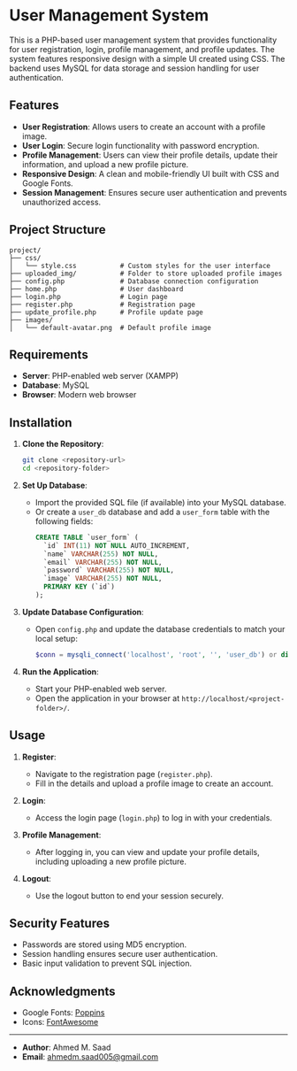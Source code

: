 # User Management System

This is a PHP-based user management system that provides functionality for user registration, login, profile management, and profile updates. The system features responsive design with a simple UI created using CSS. The backend uses MySQL for data storage and session handling for user authentication.

## Features

- **User Registration**: Allows users to create an account with a profile image.
- **User Login**: Secure login functionality with password encryption.
- **Profile Management**: Users can view their profile details, update their information, and upload a new profile picture.
- **Responsive Design**: A clean and mobile-friendly UI built with CSS and Google Fonts.
- **Session Management**: Ensures secure user authentication and prevents unauthorized access.

## Project Structure

```plaintext
project/
├── css/
│   └── style.css           # Custom styles for the user interface
├── uploaded_img/           # Folder to store uploaded profile images
├── config.php              # Database connection configuration
├── home.php                # User dashboard
├── login.php               # Login page
├── register.php            # Registration page
├── update_profile.php      # Profile update page
├── images/
│   └── default-avatar.png  # Default profile image
```

## Requirements

- **Server**: PHP-enabled web server (XAMPP)
- **Database**: MySQL
- **Browser**: Modern web browser

## Installation

1. **Clone the Repository**:
   ```bash
   git clone <repository-url>
   cd <repository-folder>
   ```

2. **Set Up Database**:
   - Import the provided SQL file (if available) into your MySQL database.
   - Or create a `user_db` database and add a `user_form` table with the following fields:
     ```sql
     CREATE TABLE `user_form` (
       `id` INT(11) NOT NULL AUTO_INCREMENT,
       `name` VARCHAR(255) NOT NULL,
       `email` VARCHAR(255) NOT NULL,
       `password` VARCHAR(255) NOT NULL,
       `image` VARCHAR(255) NOT NULL,
       PRIMARY KEY (`id`)
     );
     ```

3. **Update Database Configuration**:
   - Open `config.php` and update the database credentials to match your local setup:
     ```php
     $conn = mysqli_connect('localhost', 'root', '', 'user_db') or die('connection failed');
     ```

4. **Run the Application**:
   - Start your PHP-enabled web server.
   - Open the application in your browser at `http://localhost/<project-folder>/`.

## Usage

1. **Register**:
   - Navigate to the registration page (`register.php`).
   - Fill in the details and upload a profile image to create an account.

2. **Login**:
   - Access the login page (`login.php`) to log in with your credentials.

3. **Profile Management**:
   - After logging in, you can view and update your profile details, including uploading a new profile picture.

4. **Logout**:
   - Use the logout button to end your session securely.

## Security Features

- Passwords are stored using MD5 encryption.
- Session handling ensures secure user authentication.
- Basic input validation to prevent SQL injection.

## Acknowledgments

- Google Fonts: [Poppins](https://fonts.google.com/)
- Icons: [FontAwesome](https://fontawesome.com/)

---
- **Author**: Ahmed M. Saad  
- **Email**: [ahmedm.saad005@gmail.com](mailto:ahmedm.saad005@gmail.com)
